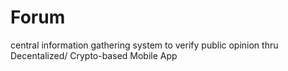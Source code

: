 # Forum
central information gathering system to verify public opinion thru Decentalized/ Crypto-based Mobile App
